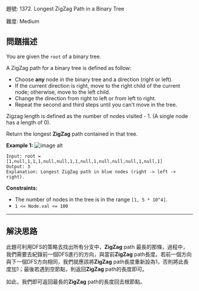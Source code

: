 題號: 1372. Longest ZigZag Path in a Binary Tree

難度: Medium

## 問題描述

You are given the `root` of a binary tree.

A ZigZag path for a binary tree is defined as follow:

- Choose **any** node in the binary tree and a direction (right or left).
- If the current direction is right, move to the right child of the current node; otherwise, move to the left child.
- Change the direction from right to left or from left to right.
- Repeat the second and third steps until you can't move in the tree.

Zigzag length is defined as the number of nodes visited - 1. (A single node has a length of 0).

Return the longest **ZigZag** path contained in that tree.

**Example 1:**
![image alt](https://assets.leetcode.com/uploads/2020/01/22/sample_1_1702.png)
```
Input: root = [1,null,1,1,1,null,null,1,1,null,1,null,null,null,1,null,1]
Output: 3
Explanation: Longest ZigZag path in blue nodes (right -> left -> right).
```


**Constraints:**

- The number of nodes in the tree is in the range `[1, 5 * 10^4]`.
- `1 <= Node.val <= 100`

---
## 解決思路

此題可利用DFS的策略去找出所有分支中，**ZigZag** path 最長的那條，過程中，我們需要去紀錄前一個DFS進行的方向，與當前**ZigZag** path長度。若前一個方向與下一個DFS方向相同，我們就應該將**ZigZag** path長度重新設為1，否則將此長度加1；最後若遇到空節點，則返回**ZigZag** path的長度即可。

如此，我們即可返回最長的**ZigZag** path的長度回去根節點。
